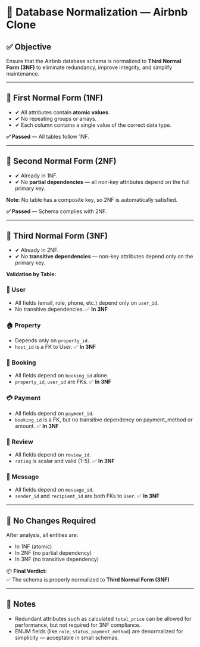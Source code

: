 # 🧮 Database Normalization — Airbnb Clone

## ✅ Objective

Ensure that the Airbnb database schema is normalized to **Third Normal Form (3NF)** to eliminate redundancy, improve integrity, and simplify maintenance.

---

## 🧩 First Normal Form (1NF)

- ✔ All attributes contain **atomic values**.
- ✔ No repeating groups or arrays.
- ✔ Each column contains a single value of the correct data type.

**✅ Passed** — All tables follow 1NF.

---

## 🔄 Second Normal Form (2NF)

- ✔ Already in 1NF.
- ✔ No **partial dependencies** — all non-key attributes depend on the full primary key.

**Note**: No table has a composite key, so 2NF is automatically satisfied.

**✅ Passed** — Schema complies with 2NF.

---

## 🔁 Third Normal Form (3NF)

- ✔ Already in 2NF.
- ✔ No **transitive dependencies** — non-key attributes depend only on the primary key.

**Validation by Table:**

### 🧍 User
- All fields (email, role, phone, etc.) depend only on `user_id`.
- No transitive dependencies.
✅ **In 3NF**

### 🏠 Property
- Depends only on `property_id`.
- `host_id` is a FK to User.
✅ **In 3NF**

### 📅 Booking
- All fields depend on `booking_id` alone.
- `property_id`, `user_id` are FKs.
✅ **In 3NF**

### 💳 Payment
- All fields depend on `payment_id`.
- `booking_id` is a FK, but no transitive dependency on payment_method or amount.
✅ **In 3NF**

### 🌟 Review
- All fields depend on `review_id`.
- `rating` is scalar and valid (1-5).
✅ **In 3NF**

### 💬 Message
- All fields depend on `message_id`.
- `sender_id` and `recipient_id` are both FKs to `User`.
✅ **In 3NF**

---

## 🧹 No Changes Required

After analysis, all entities are:
- In 1NF (atomic)
- In 2NF (no partial dependency)
- In 3NF (no transitive dependency)

📦 **Final Verdict:**  
✅ The schema is properly normalized to **Third Normal Form (3NF)**

---

## 📎 Notes

- Redundant attributes such as calculated `total_price` can be allowed for performance, but not required for 3NF compliance.
- ENUM fields (like `role`, `status`, `payment_method`) are denormalized for simplicity — acceptable in small schemas.


